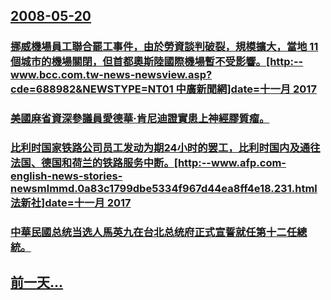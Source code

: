 ## [2008-05-20](/zh/news/2008/05/20/index.md)

### [挪威機場員工聯合罷工事件，由於勞資談判破裂，規模擴大，當地 11個城市的機場關閉，但首都奧斯陸國際機場暫不受影響。[http:--www.bcc.com.tw-news-newsview.asp?cde=688982&NEWSTYPE=NT01 中廣新聞網]date=十一月 2017 ](/zh/news/2008/05/20/挪威機場員工聯合罷工事件-由於勞資談判破裂-規模擴大-當地-11個城市的機場關閉-但首都奧斯陸國際機場暫不受影響-ht.md)
### [美國麻省資深參議員愛德華·肯尼迪證實患上神經膠質瘤。](/zh/news/2008/05/20/美國麻省資深參議員愛德華-肯尼迪證實患上神經膠質瘤.md)
### [比利时国家铁路公司员工发动为期24小时的罢工，比利时国内及通往法国、德国和荷兰的铁路服务中断。[http:--www.afp.com-english-news-stories-newsmlmmd.0a83c1799dbe5334f967d44ea8ff4e18.231.html 法新社]date=十一月 2017 ](/zh/news/2008/05/20/比利时国家铁路公司员工发动为期24小时的罢工-比利时国内及通往法国-德国和荷兰的铁路服务中断-http-wwwa.md)
### [中華民國总统当选人馬英九在台北总统府正式宣誓就任第十二任總統。](/zh/news/2008/05/20/中華民國总统当选人馬英九在台北总统府正式宣誓就任第十二任總統.md)
## [前一天...](/zh/news/2008/05/19/index.md)

